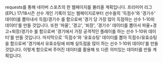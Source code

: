 requests를 통해 네이버 스포츠의 한 웹페이지를 불러올 계획입니다.
프리미어 리그(EPL) 17/18시즌 선수 개인 기록이 있는 웹페이지로부터 선수들의 '득점수'와 '경기수' 데이터를 뽑아내서 득점/경기수 를 함으로써
'경기 당 가장 많이 득점하는 선수 1-10위 데이터'를 만들 것입니다.
또한 '파울', '경고', '퇴장', '경기수' 데이터를 뽑아서 파울+경고+퇴장/경기수 를 함으로써 '경기에서 가장 공격적인 플레이를 하는 선수 1-10위
데이터'를 만들 것입니다.
마지막으로 '득점수'와 '유효슈팅' 데이터를 뽑아 득점수/유효슈팅 을 함으로써 '경기에서 유효슈팅에 비해 실득점을 많이 하는 선수 1-10위 데이터'를
만들 것입니다.
이렇게 함으로써 주어진 데이터를 활용해 또 다른 의미있는 데이터를 만들 계획입니다.
